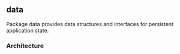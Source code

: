 data
----

Package data provides data structures and interfaces for persistent application state.

### Architecture

